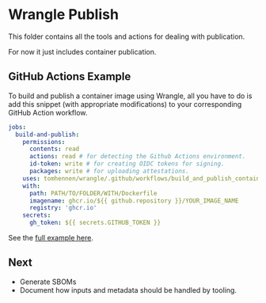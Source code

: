 # Wrangle Publish

This folder contains all the tools and actions for dealing with publication.

For now it just includes container publication.

## GitHub Actions Example

To build and publish a container image using Wrangle, all you have to do is add
this snippet (with appropriate modifications) to your corresponding GitHub Action
workflow.

```yaml
jobs:
  build-and-publish:
    permissions:
      contents: read
      actions: read # for detecting the Github Actions environment.
      id-token: write # for creating OIDC tokens for signing.
      packages: write # for uploading attestations.
    uses: tomhennen/wrangle/.github/workflows/build_and_publish_container.yml@main
    with:
      path: PATH/TO/FOLDER/WITH/Dockerfile
      imagename: ghcr.io/${{ github.repository }}/YOUR_IMAGE_NAME
      registry: 'ghcr.io'
    secrets:
      gh_token: ${{ secrets.GITHUB_TOKEN }}
```

See the [full example here](../gh_workflow_examples/build_and_publish_containers.yml).

## Next

- Generate SBOMs
- Document how inputs and metadata should be handled by tooling.
